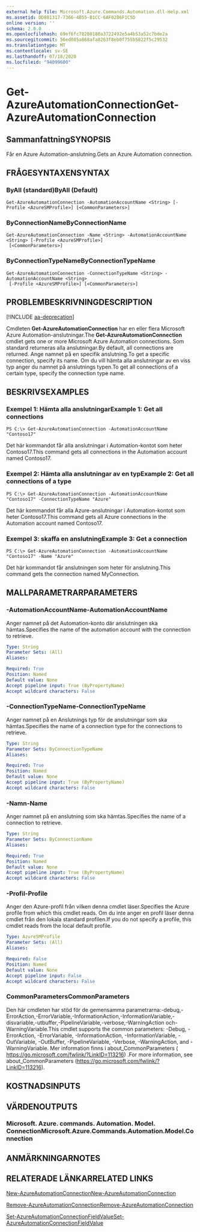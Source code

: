```yaml
---
external help file: Microsoft.Azure.Commands.Automation.dll-Help.xml
ms.assetid: DD881317-7366-4B55-B1CC-6AF0286F1C5D
online version: ''
schema: 2.0.0
ms.openlocfilehash: 69ef6fc78280180a3722492e5a4b53a52c7bde2a
ms.sourcegitcommit: 56ed085a868afa8263f8eb0f755b5822f5c29532
ms.translationtype: MT
ms.contentlocale: sv-SE
ms.lasthandoff: 07/18/2020
ms.locfileid: "94099600"
---
```

# <span data-ttu-id="7feb5-101">Get-AzureAutomationConnection</span><span class="sxs-lookup"><span data-stu-id="7feb5-101">Get-AzureAutomationConnection</span></span>

## <span data-ttu-id="7feb5-102">Sammanfattning</span><span class="sxs-lookup"><span data-stu-id="7feb5-102">SYNOPSIS</span></span>

<span data-ttu-id="7feb5-103">Får en Azure Automation-anslutning.</span><span class="sxs-lookup"><span data-stu-id="7feb5-103">Gets an Azure Automation connection.</span></span>

## <span data-ttu-id="7feb5-104">FRÅGESYNTAXEN</span><span class="sxs-lookup"><span data-stu-id="7feb5-104">SYNTAX</span></span>

### <span data-ttu-id="7feb5-105">ByAll (standard)</span><span class="sxs-lookup"><span data-stu-id="7feb5-105">ByAll (Default)</span></span>
```
Get-AzureAutomationConnection -AutomationAccountName <String> [-Profile <AzureSMProfile>] [<CommonParameters>]
```

### <span data-ttu-id="7feb5-106">ByConnectionName</span><span class="sxs-lookup"><span data-stu-id="7feb5-106">ByConnectionName</span></span>
```
Get-AzureAutomationConnection -Name <String> -AutomationAccountName <String> [-Profile <AzureSMProfile>]
 [<CommonParameters>]
```

### <span data-ttu-id="7feb5-107">ByConnectionTypeName</span><span class="sxs-lookup"><span data-stu-id="7feb5-107">ByConnectionTypeName</span></span>
```
Get-AzureAutomationConnection -ConnectionTypeName <String> -AutomationAccountName <String>
 [-Profile <AzureSMProfile>] [<CommonParameters>]
```

## <span data-ttu-id="7feb5-108">PROBLEMBESKRIVNING</span><span class="sxs-lookup"><span data-stu-id="7feb5-108">DESCRIPTION</span></span>

[!INCLUDE [aa-deprecation](../include/aa-deprecation.md)]

<span data-ttu-id="7feb5-109">Cmdleten **Get-AzureAutomationConnection** har en eller flera Microsoft Azure Automation-anslutningar.</span><span class="sxs-lookup"><span data-stu-id="7feb5-109">The **Get-AzureAutomationConnection** cmdlet gets one or more Microsoft Azure Automation connections.</span></span>
<span data-ttu-id="7feb5-110">Som standard returneras alla anslutningar.</span><span class="sxs-lookup"><span data-stu-id="7feb5-110">By default, all connections are returned.</span></span>
<span data-ttu-id="7feb5-111">Ange namnet på en specifik anslutning.</span><span class="sxs-lookup"><span data-stu-id="7feb5-111">To get a specific connection, specify its name.</span></span>
<span data-ttu-id="7feb5-112">Om du vill hämta alla anslutningar av en viss typ anger du namnet på anslutnings typen.</span><span class="sxs-lookup"><span data-stu-id="7feb5-112">To get all connections of a certain type, specify the connection type name.</span></span>

## <span data-ttu-id="7feb5-113">BESKRIVS</span><span class="sxs-lookup"><span data-stu-id="7feb5-113">EXAMPLES</span></span>

### <span data-ttu-id="7feb5-114">Exempel 1: Hämta alla anslutningar</span><span class="sxs-lookup"><span data-stu-id="7feb5-114">Example 1: Get all connections</span></span>
```
PS C:\> Get-AzureAutomationConnection -AutomationAccountName "Contoso17"
```

<span data-ttu-id="7feb5-115">Det här kommandot får alla anslutningar i Automation-kontot som heter Contoso17.</span><span class="sxs-lookup"><span data-stu-id="7feb5-115">This command gets all connections in the Automation account named Contoso17.</span></span>

### <span data-ttu-id="7feb5-116">Exempel 2: Hämta alla anslutningar av en typ</span><span class="sxs-lookup"><span data-stu-id="7feb5-116">Example 2: Get all connections of a type</span></span>
```
PS C:\> Get-AzureAutomationConnection -AutomationAccountName "Contoso17" -ConnectionTypeName "Azure"
```

<span data-ttu-id="7feb5-117">Det här kommandot får alla Azure-anslutningar i Automation-kontot som heter Contoso17.</span><span class="sxs-lookup"><span data-stu-id="7feb5-117">This command gets all Azure connections in the Automation account named Contoso17.</span></span>

### <span data-ttu-id="7feb5-118">Exempel 3: skaffa en anslutning</span><span class="sxs-lookup"><span data-stu-id="7feb5-118">Example 3: Get a connection</span></span>
```
PS C:\> Get-AzureAutomationConnection -AutomationAccountName "Contoso17" -Name "Azure"
```

<span data-ttu-id="7feb5-119">Det här kommandot får anslutningen som heter för anslutning.</span><span class="sxs-lookup"><span data-stu-id="7feb5-119">This command gets the connection named MyConnection.</span></span>

## <span data-ttu-id="7feb5-120">MALLPARAMETRAR</span><span class="sxs-lookup"><span data-stu-id="7feb5-120">PARAMETERS</span></span>

### <span data-ttu-id="7feb5-121">-AutomationAccountName</span><span class="sxs-lookup"><span data-stu-id="7feb5-121">-AutomationAccountName</span></span>
<span data-ttu-id="7feb5-122">Anger namnet på det Automation-konto där anslutningen ska hämtas.</span><span class="sxs-lookup"><span data-stu-id="7feb5-122">Specifies the name of the automation account with the connection to retrieve.</span></span>

```yaml
Type: String
Parameter Sets: (All)
Aliases: 

Required: True
Position: Named
Default value: None
Accept pipeline input: True (ByPropertyName)
Accept wildcard characters: False
```

### <span data-ttu-id="7feb5-123">-ConnectionTypeName</span><span class="sxs-lookup"><span data-stu-id="7feb5-123">-ConnectionTypeName</span></span>
<span data-ttu-id="7feb5-124">Anger namnet på en Anslutnings typ för de anslutningar som ska hämtas.</span><span class="sxs-lookup"><span data-stu-id="7feb5-124">Specifies the name of a connection type for the connections to retrieve.</span></span>

```yaml
Type: String
Parameter Sets: ByConnectionTypeName
Aliases: 

Required: True
Position: Named
Default value: None
Accept pipeline input: True (ByPropertyName)
Accept wildcard characters: False
```

### <span data-ttu-id="7feb5-125">-Namn</span><span class="sxs-lookup"><span data-stu-id="7feb5-125">-Name</span></span>
<span data-ttu-id="7feb5-126">Anger namnet på en anslutning som ska hämtas.</span><span class="sxs-lookup"><span data-stu-id="7feb5-126">Specifies the name of a connection to retrieve.</span></span>

```yaml
Type: String
Parameter Sets: ByConnectionName
Aliases: 

Required: True
Position: Named
Default value: None
Accept pipeline input: True (ByPropertyName)
Accept wildcard characters: False
```

### <span data-ttu-id="7feb5-127">-Profil</span><span class="sxs-lookup"><span data-stu-id="7feb5-127">-Profile</span></span>
<span data-ttu-id="7feb5-128">Anger den Azure-profil från vilken denna cmdlet läser.</span><span class="sxs-lookup"><span data-stu-id="7feb5-128">Specifies the Azure profile from which this cmdlet reads.</span></span>
<span data-ttu-id="7feb5-129">Om du inte anger en profil läser denna cmdlet från den lokala standard profilen.</span><span class="sxs-lookup"><span data-stu-id="7feb5-129">If you do not specify a profile, this cmdlet reads from the local default profile.</span></span>

```yaml
Type: AzureSMProfile
Parameter Sets: (All)
Aliases: 

Required: False
Position: Named
Default value: None
Accept pipeline input: False
Accept wildcard characters: False
```

### <span data-ttu-id="7feb5-130">CommonParameters</span><span class="sxs-lookup"><span data-stu-id="7feb5-130">CommonParameters</span></span>
<span data-ttu-id="7feb5-131">Den här cmdleten har stöd för de gemensamma parametrarna:-debug,-ErrorAction,-ErrorVariable,-InformationAction,-InformationVariable,-disvariable,-utbuffer,-PipelineVariable,-verbose,-WarningAction och-WarningVariable.</span><span class="sxs-lookup"><span data-stu-id="7feb5-131">This cmdlet supports the common parameters: -Debug, -ErrorAction, -ErrorVariable, -InformationAction, -InformationVariable, -OutVariable, -OutBuffer, -PipelineVariable, -Verbose, -WarningAction, and -WarningVariable.</span></span> <span data-ttu-id="7feb5-132">Mer information finns i about_CommonParameters ( https://go.microsoft.com/fwlink/?LinkID=113216) .</span><span class="sxs-lookup"><span data-stu-id="7feb5-132">For more information, see about_CommonParameters (https://go.microsoft.com/fwlink/?LinkID=113216).</span></span>

## <span data-ttu-id="7feb5-133">KOSTNADS</span><span class="sxs-lookup"><span data-stu-id="7feb5-133">INPUTS</span></span>

## <span data-ttu-id="7feb5-134">VÄRDEN</span><span class="sxs-lookup"><span data-stu-id="7feb5-134">OUTPUTS</span></span>

### <span data-ttu-id="7feb5-135">Microsoft. Azure. commands. Automation. Model. Connection</span><span class="sxs-lookup"><span data-stu-id="7feb5-135">Microsoft.Azure.Commands.Automation.Model.Connection</span></span>

## <span data-ttu-id="7feb5-136">ANMÄRKNINGAR</span><span class="sxs-lookup"><span data-stu-id="7feb5-136">NOTES</span></span>

## <span data-ttu-id="7feb5-137">RELATERADE LÄNKAR</span><span class="sxs-lookup"><span data-stu-id="7feb5-137">RELATED LINKS</span></span>

[<span data-ttu-id="7feb5-138">New-AzureAutomationConnection</span><span class="sxs-lookup"><span data-stu-id="7feb5-138">New-AzureAutomationConnection</span></span>](./New-AzureAutomationConnection.md)

[<span data-ttu-id="7feb5-139">Remove-AzureAutomationConnection</span><span class="sxs-lookup"><span data-stu-id="7feb5-139">Remove-AzureAutomationConnection</span></span>](./Remove-AzureAutomationConnection.md)

[<span data-ttu-id="7feb5-140">Set-AzureAutomationConnectionFieldValue</span><span class="sxs-lookup"><span data-stu-id="7feb5-140">Set-AzureAutomationConnectionFieldValue</span></span>](./Set-AzureAutomationConnectionFieldValue.md)


